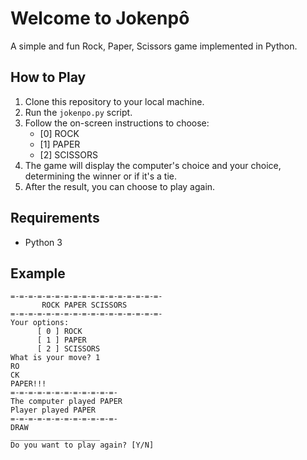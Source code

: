 # Welcome to Jokenpô

A simple and fun Rock, Paper, Scissors game implemented in Python.

## How to Play

1. Clone this repository to your local machine.
2. Run the `jokenpo.py` script.
3. Follow the on-screen instructions to choose:
   - [0] ROCK
   - [1] PAPER
   - [2] SCISSORS
4. The game will display the computer's choice and your choice, determining the winner or if it's a tie.
5. After the result, you can choose to play again.

## Requirements

- Python 3

## Example

```plaintext
=-=-=-=-=-=-=-=-=-=-=-=-=-=-=-=-=-
       ROCK PAPER SCISSORS
=-=-=-=-=-=-=-=-=-=-=-=-=-=-=-=-=-
Your options:
      [ 0 ] ROCK
      [ 1 ] PAPER
      [ 2 ] SCISSORS
What is your move? 1
RO
CK
PAPER!!!
=-=-=-=-=-=-=-=-=-=-=-=-
The computer played PAPER
Player played PAPER
=-=-=-=-=-=-=-=-=-=-=-=-
DRAW
____________________
Do you want to play again? [Y/N]
